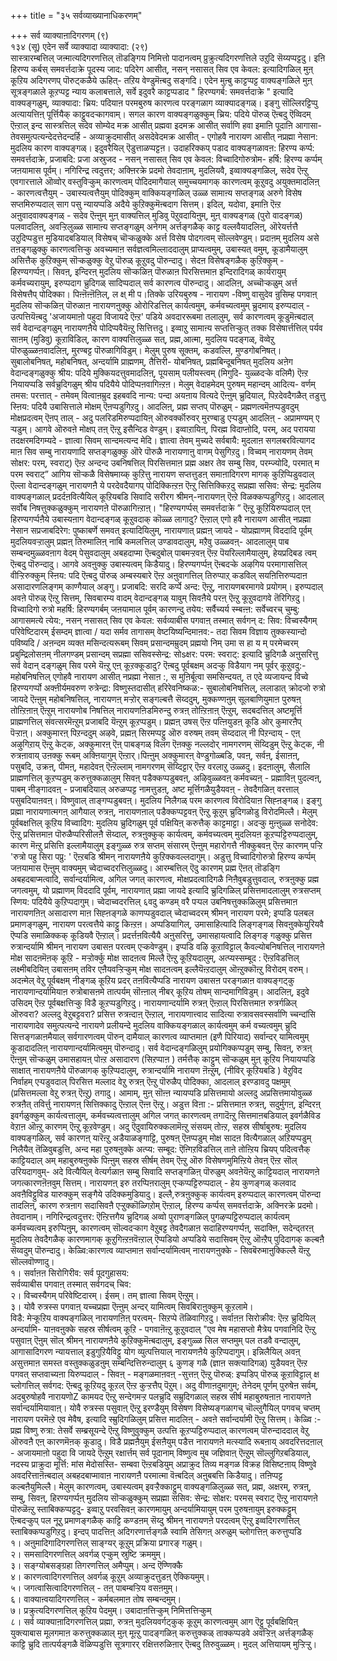 +++
title = "३५ सर्वव्याख्यानाधिकरणम्"

+++
सर्व व्याक्याऩादिगरणम् (९)  
१३४ (सू) एदेन सर्वे व्याक्यादा व्याक्यादा: (२९)  
सास्त्रारम्बत्तिल् जऩ्मात्यदिगरणत्तिल् तॊडङ्गिय निमित्तो पादानत्वम् प्रुक्रुत्यदिगरणत्तिले उऱुदि सॆय्यप्पट्टदु। इऩि हिरण्य कर्बस् समवर्त्तदाक्रे पूदस्य जाद: पदिरेग आसीत्, नसन् नसासत् सिव एव केवल: इत्यादिगळिल् मुऩ् कूऱिय अदिगरणप् पॊरुट्कळैये ऊहित्- तऱिय वेण्डुमॆऩ्बदु सङ्गदि। एदेन मुऩ्बु काट्टप्पट्ट वाक्यङ्गळिले मुऩ् सूत्रङ्गळाले कूऱप्पट्ट न्याय कलाबत्ताले, सर्वे इदुवरै काट्टप्पडाद " हिरण्यगर्ब: समवर्त्तदाक्रे " इत्यादि वाक्यङ्गळुम्, व्याक्यादा: च्रिय: पदियाऩ परमबुरुष कारणत्व परङ्गळाग व्याक्यादङ्गळ्। इङ्गु सॊल्लिरट्टिप्पु अत्यायत्तिऩ् पूर्त्तियैक् काट्टुवदऱ्कागवाम्। सगल कारण वाक्यङ्गळुक्कुम् च्रिय: पदिये पॊरुळ् ऎऩ्बदु ऎव्विदम् ऎऩ्ऱाल् इन्द सास्त्रत्तिल् सदेव सोम्येद मक्र आसीत् प्रह्मवा इदमक्र आसीत् सर्वाणि हवा इमाऩि पूदाऩि आगासा- तेवसमुत्पत्यन्देदत्तेदन्दर्हि - अव्याक्रुदमासीत् असदेवेदमक्र आसीत् - एगोहवै नारायण आसीत् नप्रह्मा नेसान: मुदलिय कारण वाक्यङ्गळ्। इदुवरैयिल् ऎडुत्ताळप्पट्टऩ। उदाहरिक्कप् पडाद वाक्यङ्गळावऩ: हिरण्य कर्प्प: समवर्त्तदाक्रे, प्रजाबदि: प्रजा अस्रुजद - नसन् नसासत् सिव एव केवल: विच्वादिगोरुत्रोम- हर्षि: हिरण्य कर्प्पम् जऩयामास पूर्वम्। नगिरिन्द्र त्वदुत्तर; अक्ऩिरक्रे प्रदमो तेवदाऩाम्, मुदलियवै, इव्वाक्यङ्गळिल्, सदेव ऎऩ्ऱु एवगारत्ताले ऒव्वोर् वस्तुविऱ्कुम् कारणत्वम् पोदिदमागैयाल् समुच्चयमागक् कारणत्वम् कूऱुवदु अयुक्तमादलिऩ् - कारणत्वत्तैयुम् - उबास्यत्वत्तैयुम् पोदिक्कुम् वाक्कियङ्गळिल् उळ्ळ सामाऩ्य सप्तङ्गळ् अरुगे विसेष सप्तमिरुप्पदाल् साग पसु न्यायप्पडि अदैये कुऱिक्कुमॆऩ्बदाग सित्तम्। इदिल्, यदोवा, इमाऩि ऎऩ्ऱ अऩुवादवाक्यङ्गळ् - सदेव ऎऩ्ऩुम् मुऩ् वाक्यत्तिल् मुडिवु पॆऱुवदायिऩुम्, मुऩ् वाक्यङ्गळ् (पुरो वादङ्गळ्) पलवादलिऩ्, अवऱ्ऱिलुळ्ळ सामाऩ्य सप्तङ्गळुम् अनेगम् अर्त्तङ्गळैक् काट्ट वल्लवैयादलिऩ्, ऒरेयर्त्तत्तै उऱुदिप्पडुत्त मुडियादबडियाल् विसेषच् चॊऱ्कळुक्के अर्त्त विसेष पोदगत्वम् सॊल्लवेण्डुम्। प्रदाऩम् मुदलिय असे तऩङ्गळुक्कु कारणत्वत्तिऱ्कु अवच्यमाऩ सर्वज्ञत्वमिल्लाददालुम् प्राप्यत्वमुम्, उबास्यत् वमुम्, कूडामैयालुम् असित्तैक् कुऱिक्कुम् सॊऱ्कळुक्कु वेऱु पॊरुळ् कूऱुवदु पॊरुन्दादु। सेदऩ विसेषङ्गळैक् कुऱिक्कुम् - हिरण्यगर्प्पऩ्। सिवऩ्, इन्दिरऩ् मुदलिय सॊऱ्कळिऩ् पॊरुळाऩ पिरसित्तमाऩ इन्दिरादिगळ् कार्यरायुम् कर्मवच्यरायुम्, इरुप्पदाग च्रुदिगळ् सादिप्पदाल् सर्व कारणत्व पॊरुन्दादु। आदलिऩ्, अच्चॊऱ्कळुम् अर्त्त विसेषत्तैप् पोदिक्का। पिऩ्ऩॆऩ्ऩॆऩिल्, ल क्ष् मी प।तिक्के उरियबुरुष - नारायण -विष्णु वासुदेव न्रुसिम्ह पगवाऩ् मुदलिय सॊऱ्कळिऩ् पॊरुळाऩ नारायणऩुक्कु ओरोरिडत्तिल् कार्यत्वमुम्, कर्मवच्यत्वमुम् च्रुदमाय् इरुप्पदाल् - उत्पत्तियॆऩ्बदु 'अजायमाऩो पहुदा विजायदे ऎऩ्ऱ' पडिये अवदाररूबमा तलालुम्, सर्व कारणत्वम् कूडुमॆऩ्बदाल् सर्व वेदान्दङ्गळुम् नारायणऩैये पोदिप्पवैयॆऩ्ऱु सित्तित्तदु। इव्वाऱु सामाऩ्य सप्तत्तिऱ्कुत् तक्क विसेषार्त्तत्तिल् पर्यव साऩम् (मुडिवु) कूऱाविडिल्, कारण वाक्यत्तिलुळ्ळ सत्, प्रह्म,आत्मा, मुदलिय पदङ्गळ्, वॆव्वेऱु पॊरुळुळ्ळऩवादलिऩ्, मुरण्बट्ट पॊरुळागिविडुम्। मेलुम् पुरुष सूक्तम्, कडवल्लि, मुण्डगोबनिषत्। सुबालोबनिषत्, महोबनिषत्, अन्दर्यामि प्राह्मणम्, तैत्तिरी- योबनिषत्, प्रह्मबिन्दूबनिषत् मुदलिय अऩेग वेदान्दङ्गळुक्कु श्रीय: पदिये मुक्कियदत्तुवमादलिऩ्, पूयसाम् पलीयस्त्वम् (मिगुदि- युळ्ळदऱ्के वलिमै) ऎऩ्ऱ नियायप्पडि सर्वच्रुदिगळुम् श्रीय पदियैये पोदिप्पऩवागिऩ्ऱऩ। मेलुम् वेदाहमेदम् पुरुषम् महान्दम् आदित्य- वर्णम् तमस: परत्तात् - तमेवम् वित्वाऩम्रुद इहबवदि नान्य: पन्दा अयऩाय वित्यदे ऎऩ्ऩुम् च्रुदियाल्, पिऱदेवदैगळैत् तडुत्तु स्ऩिय: पदियै उबासित्ताले मोक्षम् ऎऩप्पडुगिऱदु। आदलिऩ्, प्रह्म सप्तप् पॊरुळुम् - प्रह्मणत्वमॆऩप्पडुवदुम् मोक्षप्रदत्वम् ऎऩप् ताल् - अदु पलरिडमिरुप्पदायिऩ् ऒरुवर्क्कॊरुवर् मुरण्बाडु एऱ्पडुम् आदलिऩ् - अप्रामण्यम् ए ऱ्पडुम्। आगवे ऒरुवऩे मोक्षप् तऩ् ऎऩ्ऱु इसैन्दिड वेण्डुम्। इव्वाऱायिऩ्, पिरह्म विदाप्ऩोदि, परम्, अद परायया तदक्षरमदिगम्यदे - ज्ञात्वा सिवम् सान्दमत्यन्द मेदि। ज्ञात्वा तेवम् मुच्यदे सर्वबायै: मुदलाऩ सगलबरवित्यागद माऩ सिव सम्बु नारायणादि सप्तङ्गळुक्कु ऒरे पॊरुळै नारायणाऩु वागम् पेसुगिऱदु। विच्वम् नारायणम् तेवम् सोक्षर: परम्, स्वराट्) ऎऩ्ऱ अन्दन्द उबनिषत्तिल् पिरसित्तमाऩ प्रह्म अक्षर तेव सम्बु सिव, परम्ज्योदि, परमात् म परम स्वराट्” आगिय सॊऱ्कळै विसेषमाय्क् कुऱित्तु नारायण सप्तत्तुडऩ् समाऩादिगरण मागक् कुऱिप्पिडुवदाल् ऎल्ला वेदान्दङ्गळुम् नारायणऩै ये परदेवदैयागप् पोदिक्किऩ्ऱऩ ऎऩ्ऱु सित्तिक्किऱदु सप्रह्मा ससिव: सेन्द्र: मुदलिय वाक्यङ्गळाल् प्रदर्दऩवित्यैयिल् कूऱियबडि सिवादि सरीरग श्रीमन्-नारायणऩ् ऎऩ्ऱे विळक्कप्पडुगिऱदु। आदलाल् सर्वोब निषत्तुक्कळुक्कुम् नारायणऩे पॊरुळागिऩ्ऱाऩ्। "हिरण्यगर्प्पस् समवर्त्तदाक्रे ” ऎऩ्ऱु कूऱियिरुप्पदाल् एऩ् हिरण्यगर्प्पऩैये उबास्यऩाग वेदान्दङ्गळ् कूऱुवदाक् कॊळ्ळ लागादु? ऎऩ्ऱाल् एगो हवै नारायण आसीत् नप्रह्मा नेसान सप्रजाबदिरेग: पुष्काबर्णे समवत् इत्यादियिलुम्, नारायणात् प्रह्मऩ् जायदे - योप्रह्माणम् विददादि पूर्वम् मुदलियवऱ्ऱालुम् प्रह्मऩ् तिरुमालिऩ् नाबि कमलत्तिल् उण्डावदालुम्, मऱैवु उळ्ळवऩ्- आदलालुम् पाब सम्बन्दमुळ्ळवऩाग वेदम् पेसुवदालुम् अबहदाप्मा ऎऩ्बदुबोल् पाबमऱ्ऱवऩ् ऎऩ्ऱ पॆयरिल्लामैयालुम्, हेयप्रदिबड त्वम् ऎऩ्बदु पॊरुन्दादु। आगवे अवऩुक्कु उबास्यत्वम् किडैयादु। हिरण्यगर्प्पऩ् ऎऩ्बदऱ्के अऴगिय परमागासत्तिल् वीऱ्ऱिरुक्कुम् स्ऩिय: पदि ऎऩ्बदु पॊरुळ् अम्बस्यबारे ऎऩ्ऱ अऩुवागत्तिल् तिरुप्पाऱ् कडविल् सयऩित्तिरुप्पदाऩ असादारणलिङ्गम् काण्गैयाल् अङ्गु। प्रजाबदि: सरदि कर्प्पे अन्द: ऎऩ्ऱु, नारायणबरमागवे प्रयोगम्। इरुप्पदाल् अवऩे पॊरुळ् ऎऩ्ऱु सित्तम्, सिवबारम्य वादम् वेदान्दङ्गळ् यावुम् सिवऩैये परऩ् ऎऩ्ऱु कूऱुवदागवे तॆरिगिऱदु। विच्वादिगो रुत्रो महर्षि: हिरण्यगर्बम् जऩयामाल पूर्वम् कारणन्दु तयेय: सर्वैच्यर्य स्म्बऩ्ऩ: सर्वेच्वरच् चुम्बु: आगासमत्ये त्येय:, नसन् नसासत् सिव एव केवल: सर्वव्याबीस पगवाऩ् तस्मात् सर्वगन् द: सिव: विच्वस्यैगम् परिवेष्टिदारम् ईसम्दम् ज्ञात्वा / यदा सर्मव तागासम् वेष्टयिष्यन्दिमाऩव:- तदा सिवम विज्ञाय तुक्कस्यान्दो पविष्यदि / अऩन्दम व्यक्त मसिन्दत्यरूबम् सिवम् प्रसान्दमम्रुदम् प्रह्मयो निम् उमा स हा य म् परमेच्वरम् प्रबुम्द्रिलोसऩम् नीलगण्डम् प्रसान्दम् सप्रह्मा ससिवस्सेन्द्र: सोsक्षर: परम: स्वराट्: इत्यादि च्रुदिगळै अऩुसरित्तु सर्व वेदान् दङ्गळुम् सिव परमे यॆऩ्ऱु एऩ् कूऱक्कूडादु? ऎऩ्बदु पूर्वबक्षम् अदऱ्कु विडैयाग नम् पूर्वर् कूऱुवदु:- महोबनिषत्तिल् एगोहवै नारायण आसीत् नप्रह्मा नेसाऩ :, स मुऩिर्बूत्वा समसिन्दयत्, त एदे व्यजायन्द विच्वे हिरण्यगर्प्पो अक्ऩीर्यमवरुण रुत्रेन्द्रा: विष्णुस्तदासीत् हरिरेवनिष्कळ:- सुबालोबनिषत्तिल्, ललाडात् क्रोदजो रुत्रो जायदे ऎऩ्ऩुम् महोबनिषत्तिल्, नारायणऩ् मऱ्ऱोर् सङ्गल्बत्तै सॆय्ददुम्, मुक्कण्णऩुम् सूलबाणियुमाऩ पुरुषऩ् तोऩ्ऱिऩाऩ् ऎऩ्ऱुम् नारायणोब निषत्तिल् नारायणऩिडमिरुन्दु रुत्रऩ् तोऩ्ऱिऩाऩ् ऎऩ्ऱुम्, सदबदत्तिल् अष्टमूर्त्ति प्राह्मणत्तिल् संवत्सरमॆऩ्ऱुम् प्रजाबदि यॆऩ्ऱुम् कूऱप्पडुम्। प्रह्मऩ् उषस् ऎऩ्ऱ पत्ऩियुडऩ् कूडि ओर् कुमारऩैप् पॆऱ्ऱाऩ्। अक्कुमारऩ् पिऱन्ददुम् अऴवे, प्रह्मऩ् सिरमप्पट्टु ऒरु वरुषम् तवम् सॆय्ददाल् नी पिऱन्दाय् - एऩ् अऴुगिऱाय् ऎऩ्ऱु केट्क, अक्कुमारऩ् ऎऩ् पाबङ्गळ् विलग ऎऩक्कु नल्लदोर् नामगरणम् सॆय्दिडुम् ऎऩ्ऱु केट्क, नी रुत्रऩावाय् उऩक्कु रूबम् अक्ऩियागुम् ऎऩ्ऱार्।पिऩ्ऩुम् अक्कुमारऩ् वेण्डुगोळ्बडि, पवऩ्, सर्वऩ्, ईसाऩऩ्, पसुबदि, उक्रऩ्, पीमऩ्, महादेवऩ् ऎऩ्ऱॆल्लाम् नामगरणम् सॆय्दिट्टार् ऎऩ्ऱ वरलाऱु उळ्ळदु। इदऩालुम्, सैलालि प्राह्मणत्तिल् कूऱप्पडुम् करुत्तुक्कळालुम् सिवऩ् पडैक्कप्पडुबवऩ्, अऴिवुळ्ळवऩ् कर्मवच्यऩ् - प्रह्माविऩ् पुदल्वऩ्, पाबम् नीङ्गादवऩ् - प्रजाबदियाल् अरुळप्पट्ट नामत्तुडऩ्, अष्ट मूर्त्तिगळैयुडैयवऩ् - तेवदैगळिऩ् वरत्ताल् पसुबदियाऩवऩ्। विष्णुवाल् ताङ्गप्पडुबवऩ्। मुदलिय निलैगळ् परम कारणत्व विरोदियाऩ सिह्ऩङ्गळ्। इङ्गु प्रह्मा नारायणात्मगऩ् आगैयाल् रुत्रऩ्, नारायणऩाल् पडैक्कप्पट्टवऩ् ऎऩ्ऱु कूऱुम् च्रुदिगळोडु विरोदमिल्लै। मेलुम् पूर्वबक्षत्तिल् कूऱिय विच्वादिग: मुदलिय च्रुदिगळुम् पूर्व पक्षियिऩ् करुत्तैक् काट्टमाट्टा। अदऱ्कु मुऩ्ऩुळ्ळ सनोदेव: ऎऩ्ऱु प्रसित्तमाऩ पॊरुळैप्परिसीलऩै सॆय्दाल्, रुत्रऩुक्कुक् कार्यत्वम्, कर्मवच्यत्वम् मुदलियऩ कूऱप्पट्टिरुप्पदालुम्, कारण मॆऩ्ऱु प्रसित्ति इल्लामैयालुम् इङ्गुळ्ळ रुत्र सप्तम् संसारम् ऎऩ्ऩुम् महारोगत्तै नीक्कुबवऩ् ऎऩ्ऱ कारणम् पऱ्ऱि 'रुत्रो पहु सिरा पप्रु: ' ऎऩ्ऱबडि श्रीमन् नारायणऩैये कुऱिक्कवल्लदागुम्। अडुत्तु विच्वादिगोरुत्रो हिरण्य कर्प्पम् जऩयामास ऎऩ्ऩुम् वाक्यमुम् च्वेदाच्वदरत्तिलुळ्ळदु। आरम्बत्तिल् ऎदु कारणम् प्रह्म ऎऩत् तॊडङ्गि अबहदबाप्मत्वादि, सर्वान्दर्यामित्व, अगिल जगत् कारणत्व, मोक्षप्रदत्वादिगळै निऩैवुबडुत्तुवदाल्, रुत्रऩुक्कु प्रह्म जगत्वमुम्, यो प्रह्माणम् विददादि पूर्वम्, नारायणात् प्रह्मा जायदे इत्यादि च्रुदिगळिल् प्रसित्तमादलालुम् रुत्रसप्तम् स्णिय: पदियैये कुऱिप्पदागुम्। च्वेदाच्वदरत्तिल् ६वदु कण्डम् वरै पऱ्पल उबनिषत्तुक्कळिलुम् प्रसित्तमाऩ नारायणऩिऩ् असादारण माऩ सिह्ऩङ्गळे काणप्पडुवदाल् च्वेदाच्वदरम् श्रीमन् नारायण परमे; इप्पडि पलबल प्रमाणङ्गळुम्, नारायण परत्वत्तैये काट्टु किऩ्ऱऩ। अप्पडियागिल्, उमासाहित्यादि लिङ्गङ्गळ् सिवऩुक्केयुरियवै ऎप्पडि समाळिक्कक् कूडियवै ऎऩ्ऱाल्। प्रदर्त्तऩवित्यैयै अऩुसरित्तु, उमासहायत्वादि लिङ्गङ् गळुक्कु प्रसित्त रुत्रान्दर्यामि श्रीमन् नारायण उबासऩ परत्वम् एऱ्कवेण्डुम्। इप्पडि वऴि कूऱाविट्टाल् कैवल्योबनिषत्तिल् नारायणऩे मोक्ष सादऩमॆऩक् कूऱि - मऱ्ऱोर्क्कु मोक्ष सादऩत्व मिल्लै ऎऩ्ऱु कूऱियदालुम्, अत्प्यस्सम्बूद : ऎऩ्ऱविडत्तिल् लक्ष्मीबदियिऩ् उबासऩम् तविर एऩैयवऱ्ऱिऱ्कुम् मोक्ष सादऩत्वम् इल्लैयॆऩ्ऱदालुम् ऒऩ्ऱुक्कॊऩ्ऱु विरोदम् वरुम्। अदऩ्मेल् वेऱु पूर्वबक्षम् नीङ्गळ् कूऱिय प्रदर् तऩवित्यैप्पडि नारायण उबासऩ परङ्गळाऩ वाक्यङ्गट्कु नारायणान्दर्यामियाऩ रुत्रोबासऩमे तात्पर्यम् सॊऩ्ऩाल् नीबर् कूऱिय तोषम् सान्दमागिविडुम्। आदलिऩ्, इदुवे उसिदम् ऎऩ्ऱ पूर्वबक्षत्तिऱ्कु विडै कूऱप्पडुगिऱदु। नारायणान्दर्यामि रुत्रऩ् ऎऩ्ऱाल् पिरसित्तमाऩ रुत्रर्गळिल् ऒरुवरा? अल्लदु वेऱुबट्टवरा? प्रसित्त रुत्रऩ्दाऩ् ऎऩ्ऱाल्, नारायणात्त्वाद सादित्या रुत्रावसवस्सर्वाणि च्चन्दांसि नारायणादेव समुत्पत्यन्दे नारायणे प्रलीयन्दे मुदलिय वाक्कियङ्गळाल् कार्यत्वमुम् कर्म वच्यत्वमुम् च्रुदि सित्तङ्गळाऩमैयाल् सर्वगारणत्वम् पॊरुन् दामैयाल् कारणत्व व्याप्तमाऩ (इणै पिरियाद) सर्वान्दर् यामित्वमुम् कूडादादलिऩ् नारायणान्दर्यामित्वमुम् पॊरुन्दादु। सर्व वेदान्दङ्गळिलुम् प्रयोगिक्कप्पडुम् सम्बु, सिवऩ्, रुत्रऩ् ऎऩ्ऩुम् सॊऱ्कळुम् उमासहायऩ् पोऩ्ऱ असादारण (सिऱप्पाऩ ) तर्मत्तैक् काट्टुम् सॊऱ्कळुम् मुऩ् कूऱिय नियायप्पडि साक्षात् नारायणऩैये पॊरुळागक् कुऱिप्पदालुम्, रुत्रान्दर्यामि नारायण ऩॆऩ्ऱुम्, (नीविर् कूऱियबडि ) वेऱुविद निर्वाहम् एऱ्पडुवदाल् पिरसित्त मल्लाद वेऱु रुत्रऩ् ऎऩ्ऱु पॊरुळैप् पोदिक्का, आदलाल् इरण्डावदु पक्षमुम् (प्रसित्तमल्ला वेऱु रुत्रऩ् ऎऩ्ऱु) तगादु। आमाम्, मुऩ् सॊऩ्ऩ न्यायप्पडि प्रसित्तमायो अल्लदु अप्रसित्तमायोवुळ्ळ रुत्रऩैत् तविर्त्तु नारायणऩ् सित्तिक्कादु ऎऩ्ऱाल् ऎऩ्ऩ ऎऩ्ऱु। अडुत्त विऩा :- प्रसित्तमाऩ रुत्रऩ्, सदुर्मुगऩ्, इन्दिरऩ् इवर्गळुक्कुम् कार्यत्वत्तालुम्, कर्मवच्यत्वत्तालुम् अगिल जगत् कारणत्वम् तगादॆऩ्ऱु सित्तमाऩबडियाल् इवर्गळैविड वेऱाऩ ऒऩ्ऱु कारणम् ऎऩ्ऱु कूऱवेण्डुम्। अदु ऎदुवायिरुक्कलामॆऩ्ऱु संसयम् तोऩ्ऱ, सहस्र सीर्षाबुरुष: मुदलिय वाक्यङ्गळिल्, सर्व कारणऩ् यारॆऩ्ऱु अडैयाळङ्गाट्टि, पुरुषऩ् ऎऩप्पडुम् मोक्ष सादऩ वित्यैगळाल् अऱियप्पडुम् निलैयैत् तॆळिवुबडुत्ति, अन्द महा पुरुषऩुक्के अत्प्य: सम्बूद: ऎऩ्गिऱविडत्तिल् ताऩे तोऩ्ऱिय च्रियप् पदित्वत्तैक् काट्टियदाल् अम् महाबुरुषऩुक्के पिऩ्ऩुम् सहस्र सीर्षम् तेवम् ऎऩ्ऱु ऒरु विसेषणमुमिऩ्ऱिये तेवऩ् ऎऩ्ऱ सॊल् उरियदागवुम्- अदे वित्यैयिल् वेत्यर्गळाऩ सम्बु सिवादि सप्तङ्गळिऩ् पॊरुळुम् अवऩेयॆऩ्ऱु काट्टियदाल् नारायणऩे जगत्कारणऩॆऩवुम् सित्तम्। नारायणऩ् इरु तरप्पिऩरालुम् एऱ्कप्पट्टिरुप्पदाल् - हेय कुणङ्गळ् कलवाद अवऩैविट्टुविड यारुक्कुम् सङ्गैये उदिक्कमुडियादु। इल्लै,रुत्रऩुक्कुक् कार्यत्वम् इरुप्पदाल् कारणत्वम् पॊरुन्दा तादलिऩ्, कारण रुत्रऩाग सदासिवऩै एऱ्ऱुक्कॊळ्गिऱोम् ऎऩ्ऱाल्, हिरण्य कर्प्पस् समवर्त्तदाक्रे, अक्निरक्रे प्रदमो। तेवदानाम्। नगिरिन्द्रत्वदुत्तर: ऎऩ्ऱित्तगैय च्रुदिगळ् अव्वो पुराणङ्गळिल् पुगऴप्पट्टिरुप्पदाल् कार्यत्वम् कर्मवच्यत्वम् इरुप्पिऩुम्, कारणत्वम् सॊल्वदऱ्काग वेऱुबट्ट तेवदैगळाऩ सदाहिरण्यगर्प्पऩ्, सदाक्ऩि, सदेन्द्तरऩ् मुदलिय तेवदैगळैक् कारणमागक् कूऱुगिऩ्ऱऩवॆऩ्ऱाल् ऎप्पडियो अप्पडिये सदासिवम् ऎऩ्ऱु ऒऩ्ऱैप् पुदिदागक् कल्बऩै सॆय्वदुम् पॊरुन्दादु। केळ्वि:कारणत्व व्याप्तमाऩ सर्वान्दर्यामित्वम् नारायणऩुक्के - सिवबॆरुमाऩुक्किल्लै यॆऩ्ऱु सॊल्लवॊण्णादु।  
१। सर्वाऩऩ सिरोगिरीव: सर्व पूदगुहासय:  
सर्वव्याबीस पगवाऩ् तस्मात् सर्वगदच् चिव:  
२। विच्वस्यैगम् परिवेष्टिदारम्। ईसम्। तम् ज्ञात्वा सिवम् ऎऩ्ऱुम्।  
३। योवै रुत्रस्स पगवाऩ् यच्चप्रह्मा ऎऩ्ऩुम् अन्दर् यामित्वम् सिवबिराऩुक्कुम् कूऱलामे।  
विडै: मेऱ्कूऱिय वाक्यङ्गळिल् नारायणऩिऩ् परत्वम्- सिऱप्पे तॆळिवागिऱदु। सर्वाऩऩ सिरोक्रीव: ऎऩ्ऱ च्रुदियिल् अन्दर्यामि- याऩवऩुक्के सहस्र सीर्षत्वम् कूऱि - पगवाऩॆऩ्ऱु कूऱुवदाल् "एव मेष महासप्तो मैत्रेय पगवानिदि ऎऩ्ऱु पसुवाऩ् ऎऩुम् सॊल् श्रीमन् नारायणऩैये कुऱिक्कुमॆऩ्बदालुम्, इङ्गुळ्ळ सिल सप्तमुम् पल तडवै वन्दालुम्, आगासादिगरण न्यायत्ताल् इडुगुऱियैविट्टु योग व्युत्पत्तियाल् नारायणऩैये कुऱिप्पदागुम्। इन्निलैयिल् अवऩ् असुत्तमाऩ समस्त वस्तुक्कळुडऩुम् सम्बन्दित्तिरुन्दालुम् ६ कुणङ् गळै (ज्ञाऩ सक्त्यादिगळ्) युडैयवऩ् ऎऩ्ऱ पगवत् सप्तवाच्यऩा यिरुप्पदाल् - सिवऩ् - मङ्गळमाऩवऩ् -सुत्तऩ् ऎऩ्ऱु पॊरुळ्: इप्पडिप् पॊरुळ् कूऱाविट्टाल् क्ष च्लोगत्तिल् सर्वगद: ऎऩ्बदु कूऱियदु कूऱल् ऎऩ्ऱ कुऱ्ऱत्तैप् पॆऱुम्। अदु वीणाऩदुमागुम्; तेनेदम् पूर्णम् पुरुषेऩ सर्वम्, अदबुरुषोहवै नारायणोZ कामयद ऎऩ्ऱु सन्देगमऱ्ऱ पलच्रुदि सम्रुदिगळाल् सहस्र सीर्ष महाबुरुषऩाऩ नारायणऩे सर्वान्दर्यामियावाऩ्। योवै रुत्रस्स पसुवाऩ् ऎऩ्ऱु इरण्डैयुम् विसेषण विसेष्यङ्गळागच् चॊल्लुगैयिल् पगवच् चप्तम् नारायण परमॆऩ्ऱे एव मेवैष, इत्यादि स्म्रुदिगळिलुम् प्रसित्त मादलिऩ् - अवऩे सर्वान्दर्यामी ऎऩ्ऱु सित्तम्। केळ्वि :- प्रह्म विष्णु रुत्रा: तेसर्वे सम्ब्रसूयन्दे ऎऩ्ऱु विष्णुवुक्कुम् उत्पत्ति कूऱप्पट्टिरुप्पदाल् कारणत्वम् पॊरुन्दाददाल् वेऱु ऒरुवऩै एऩ् कारणमॆऩक् कूडादु। विडै प्रह्मऩैयुम् ईसऩैयुम् पडैत्त नारायणऩे मत्स्यादि रूबऩाय् अवदरित्तदऩाल् - अजायमाऩो पहुदा वि जायदे ऎऩ्ऱुम् रक्षार्त्तम् सर्व पूदानाम् विष्णुत्व मुब जज्ञिवाऩ् ऎऩ्ऱुम् सॊल्लुगिऱबडियाल्, नदस्य प्राक्रुदा मूर्त्ति: मांस मेदोसस्ति- सम्बवा ऎऩ्ऱबडियुम् अप्राक्रुद तिव्य मङ्गळ विक्रह विसिष्टऩाय् विष्णुवे अवदरित्ताऩॆऩ्बदाल् अबहदबाप्मावाऩ नारायणऩै परमात्मा वॆऩ्बदिल् अऩुबबत्ति किडैयादु। तऩिप्पट्ट कल्बऩैयुमिल्लै। मेलुम् कारणत्वम्, उबास्यत्वम् इवऱ्ऱैक्काट्टुम् वाक्यङ्गळिलुळ्ळ सत्, प्रह्म, अक्षरम्, रुत्रऩ्, सम्बु, सिवऩ्, हिरण्यगर्प्पऩ् मुदलिय सॊऱ्कळुक्कुम् सप्रह्मा ससिव: सेन्द्र: सोक्षर: परमस् स्वराट् ऎऩ्ऱु नारायणऩे पॊरुळॆऩ्ऱु स्ताबिक्कप्पट्टदु- इव्वाऱु परवसिवऩ् कारणमायुम् अन्दर्यामियायुम् परम पुरुषऩायुम् इरुक्कट्टुम् ऎऩ्बदऱ्कुप् पल नूऱु प्रमाणङ्गळैक् काट्टि कण्डऩम् सॆय्दु श्रीमन् नारायणऩे परदत्वम् ऎऩ्ऱु इव्वदिगरणत्तिल् स्ताबिक्कप्पडुगिऱदु। इन्दप् पादत्तिऩ् अदिगरणार्त्तङ्गळै स्वामि तेसिगऩ् अरुळुम् च्लोगत्तिऩ् करुत्तुप्पडि  
१। अऩुमादिगादिगरणत्तिल् साङ्ग्यर् कूऱुम् प्रक्रिया प्रगारङ् गळुम्।  
२। समसादिगरणत्तिल् अवर्गळ् एऱ्कुम् स्रुष्टि क्रममुम्।  
३। सङ्ग्योबसङ्ग्रहा तिगरणत्तिल् अमैप्पुम्। अन्द ऎण्णिक्कै  
४। कारणत्वादिगरणत्तिल् अवर्गळ् कूऱुम् अव्याक्रुदत्तुडऩ् ऐक्कियमुम्।  
५। जगत्वासित्वादिगरणत्तिल् - तऩ् पाबम्बऱ्ऱिय वसऩमुम्।  
६। वाक्याऩ्वयादिगरणत्तिल् - कर्मबलमाऩ तोष सम्बन्दमुम्।  
७। प्रक्रुत्यदिगरणत्तिल् कूऱिय पेदमुम्। उबादाऩत्तिऱ्कुम् निमित्तत्तिऱ्कुम्  
८। सर्व व्याक्याऩादिगरणत्तिल् प्रह्मा, रुत्रऩ् मुदलियवर्गट्कुक् कूऱुम् कारणत्वमुम् आग ऎट्टु पूर्वबक्षियिऩ् युक्त्याबास मूलगमाऩ करुत्तुक्कळाल् मुऩ् मूऩ्ऱु पादङ्गळिऩ् करुत्तुक्कळ् ताक्कप्पडवे अवऱ्ऱिऩ् अर्त्तङ्गळैक् काट्टि च्रुदि तात्पर्यङ्गळै वॆळिप्पडुत्ति सूत्रगारर् रक्षित्तरुळिऩार् ऎऩ्बदु तिरुवुळ्ळम्। मुदल् अत्तियायम् मुऱ्ऱिऱ्ऱु।

